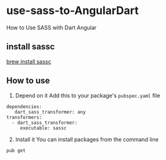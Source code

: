 # use-sass-to-AngularDart
How to Use SASS with Dart Angular

## install sassc
[brew install sassc](https://github.com/dart-league/dart-sass)

## How to use
1. Depend on it
Add this to your package's `pubspec.yaml` file
```
dependencies:
   dart_sass_transformer: any
transformers:
  - dart_sass_transformer:
     executable: sassc
```
2. Install it
You can install packages from the command line
```
pub get
```
